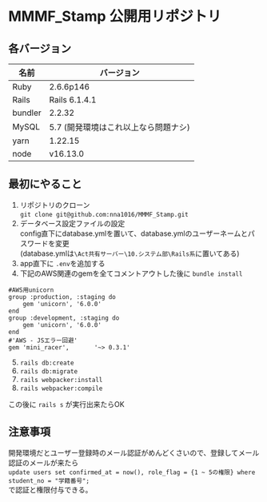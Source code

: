 # MMMF_Stamp 公開用リポジトリ
## 各バージョン
| 名前 | バージョン |
| ---- | ---- |
| Ruby  | 2.6.6p146 |
| Rails | Rails 6.1.4.1 |
| bundler | 2.2.32 |
| MySQL | 5.7 (開発環境はこれ以上なら問題ナシ) | 
| yarn | 1.22.15 |
| node | v16.13.0 |

## 最初にやること

1. リポジトリのクローン   
`git clone git@github.com:nna1016/MMMF_Stamp.git`
2. データベース設定ファイルの設定  
config直下にdatabase.ymlを置いて、database.ymlのユーザーネームとパスワードを変更  
(database.ymlは`\Act共有サーバー\10.システム部\Rails系`に置いてある)
3. app直下に `.env`を追加する 
4. 下記のAWS関連のgemを全てコメントアウトした後に `bundle install`
```
#AWS用unicorn
group :production, :staging do
    gem 'unicorn', '6.0.0'
end
group :development, :staging do
    gem 'unicorn', '6.0.0'
end
#'AWS - JSエラー回避'
gem 'mini_racer',       '~> 0.3.1'
```

5. `rails db:create`  
6. `rails db:migrate`
7. `rails webpacker:install`  
8. `rails webpacker:compile`

この後に `rails s` が実行出来たらOK

## 注意事項
開発環境だとユーザー登録時のメール認証がめんどくさいので、登録してメール認証のメールが来たら  
 `update users set confirmed_at = now(), role_flag = {1 ~ 5の権限} where student_no = "学籍番号";`  
 で認証と権限付与できる。
